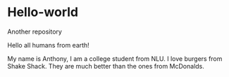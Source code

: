 # Hello-world
Another repository

Hello all humans from earth!

My name is Anthony, I am a college student from NLU. I love burgers from Shake Shack.
They are much better than the ones from McDonalds. 
